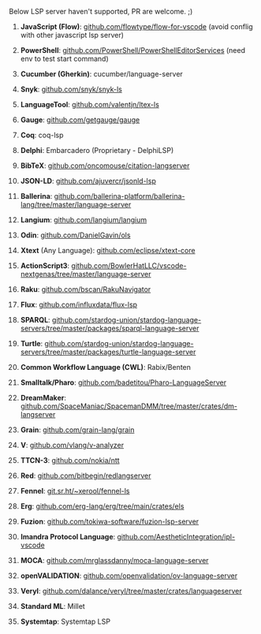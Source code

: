 Below LSP server haven't supported, PR are welcome. ;)

1. **JavaScript (Flow)**: [github.com/flowtype/flow-for-vscode](https://github.com/flowtype/flow-for-vscode) (avoid conflig with other javascript lsp server)

2. **PowerShell**: [github.com/PowerShell/PowerShellEditorServices](https://github.com/PowerShell/PowerShellEditorServices) (need env to test start command)

3. **Cucumber (Gherkin)**: cucumber/language-server

4. **Snyk**: [github.com/snyk/snyk-ls](https://github.com/snyk/snyk-ls)

5. **LanguageTool**: [github.com/valentjn/ltex-ls](https://github.com/valentjn/ltex-ls)

6. **Gauge**: [github.com/getgauge/gauge](https://github.com/getgauge/gauge)

7. **Coq**: coq-lsp

8. **Delphi**: Embarcadero (Proprietary - DelphiLSP)

9. **BibTeX**: [github.com/oncomouse/citation-langserver](https://github.com/oncomouse/citation-langserver)

10. **JSON-LD**: [github.com/ajuvercr/jsonld-lsp](https://github.com/ajuvercr/jsonld-lsp)

11. **Ballerina**: [github.com/ballerina-platform/ballerina-lang/tree/master/language-server](https://github.com/ballerina-platform/ballerina-lang/tree/master/language-server)

12. **Langium**: [github.com/langium/langium](https://github.com/langium/langium)

13. **Odin**: [github.com/DanielGavin/ols](https://github.com/DanielGavin/ols)

14. **Xtext** (Any Language): [github.com/eclipse/xtext-core](https://github.com/eclipse/xtext-core)

15. **ActionScript3**: [github.com/BowlerHatLLC/vscode-nextgenas/tree/master/language-server](https://github.com/BowlerHatLLC/vscode-nextgenas/tree/master/language-server)

16. **Raku**: [github.com/bscan/RakuNavigator](https://github.com/bscan/RakuNavigator)

17. **Flux**: [github.com/influxdata/flux-lsp](https://github.com/influxdata/flux-lsp)

18. **SPARQL**: [github.com/stardog-union/stardog-language-servers/tree/master/packages/sparql-language-server](https://github.com/stardog-union/stardog-language-servers/tree/master/packages/sparql-language-server)

19. **Turtle**: [github.com/stardog-union/stardog-language-servers/tree/master/packages/turtle-language-server](https://github.com/stardog-union/stardog-language-servers/tree/master/packages/turtle-language-server)

20. **Common Workflow Language (CWL)**: Rabix/Benten

21. **Smalltalk/Pharo**: [github.com/badetitou/Pharo-LanguageServer](https://github.com/badetitou/Pharo-LanguageServer)

22. **DreamMaker**: [github.com/SpaceManiac/SpacemanDMM/tree/master/crates/dm-langserver](https://github.com/SpaceManiac/SpacemanDMM/tree/master/crates/dm-langserver)

23. **Grain**: [github.com/grain-lang/grain](https://github.com/grain-lang/grain)

24. **V**: [github.com/vlang/v-analyzer](https://github.com/vlang/v-analyzer)

25. **TTCN-3**: [github.com/nokia/ntt](https://github.com/nokia/ntt)

26. **Red**: [github.com/bitbegin/redlangserver](https://github.com/bitbegin/redlangserver)

27. **Fennel**: [git.sr.ht/~xerool/fennel-ls](https://git.sr.ht/~xerool/fennel-ls)

28. **Erg**: [github.com/erg-lang/erg/tree/main/crates/els](https://github.com/erg-lang/erg/tree/main/crates/els)

29. **Fuzion**: [github.com/tokiwa-software/fuzion-lsp-server](https://github.com/tokiwa-software/fuzion-lsp-server)

30. **Imandra Protocol Language**: [github.com/AestheticIntegration/ipl-vscode](https://github.com/AestheticIntegration/ipl-vscode)

31. **MOCA**: [github.com/mrglassdanny/moca-language-server](https://github.com/mrglassdanny/moca-language-server)

32. **openVALIDATION**: [github.com/openvalidation/ov-language-server](https://github.com/openvalidation/ov-language-server)

33. **Veryl**: [github.com/dalance/veryl/tree/master/crates/languageserver](https://github.com/dalance/veryl/tree/master/crates/languageserver)

34. **Standard ML**: Millet

35. **Systemtap**: Systemtap LSP
